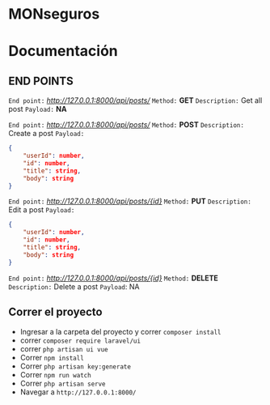 # MONseguros

# Documentación
## END POINTS
`End point:` _http://127.0.0.1:8000/api/posts/_
`Method:` **GET**
`Description:` Get all post
`Payload:` **NA**

`End point:` _http://127.0.0.1:8000/api/posts/_
`Method:` **POST**
`Description:` Create a post
`Payload:` 
```json
{
    "userId": number,
    "id": number,
    "title": string,
    "body": string
}
```

`End point:` _http://127.0.0.1:8000/api/posts/{id}_
`Method:` **PUT**
`Description:` Edit a post
`Payload:` 
```json
{
    "userId": number,
    "id": number,
    "title": string,
    "body": string
}
```

`End point:` _http://127.0.0.1:8000/api/posts/{id}_
`Method:` **DELETE**
`Description:` Delete a post
`Payload`: NA


## Correr el proyecto
- Ingresar a la carpeta del proyecto y correr ```composer install```
- correr ```composer require laravel/ui```
- correr ```php artisan ui vue```
- Correr ```npm install```
- Correr ```php artisan key:generate```
- Correr ```npm run watch```
- Correr ```php artisan serve```
- Navegar a ```http://127.0.0.1:8000/```



